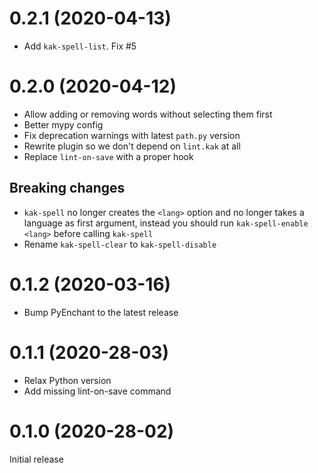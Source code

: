 # 0.2.1 (2020-04-13)

* Add `kak-spell-list`. Fix #5

# 0.2.0 (2020-04-12)

* Allow adding or removing words without selecting them first
* Better mypy config
* Fix deprecation warnings with latest `path.py` version
* Rewrite plugin so we don't depend on `lint.kak` at all
* Replace `lint-on-save` with a proper hook

## Breaking changes

* `kak-spell` no longer creates the `<lang>` option and no longer takes
  a language as first argument, instead you should run `kak-spell-enable <lang>` before calling `kak-spell`
* Rename `kak-spell-clear` to `kak-spell-disable`


# 0.1.2 (2020-03-16)

* Bump PyEnchant to the latest release

# 0.1.1 (2020-28-03)

* Relax Python version
* Add missing lint-on-save command

# 0.1.0 (2020-28-02)

Initial release


